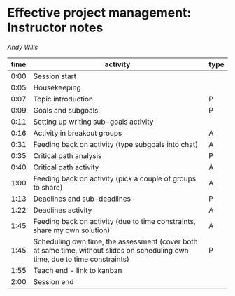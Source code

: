 # Effective project management: Instructor notes

_Andy Wills_

| time | activity | type |
| ---- | -------- | ---- |
| 0:00 | Session start |   |
| 0:05 | Housekeeping |   |
| 0:07 | Topic introduction | P |
| 0:09 | Goals and subgoals | P |
| 0:11 | Setting up writing sub-goals activity |  |
| 0:16 | Activity in breakout groups | A |
| 0:31 | Feeding back on activity (type subgoals into chat) | A |
| 0:35 | Critical path analysis | P |
| 0:40 | Critical path activity | A |
| 1:00 | Feeding back on activity (pick a couple of groups to share) | A |
| 1:13 | Deadlines and sub-deadlines | P |
| 1:22 | Deadlines activity | A |
| 1:45 | Feeding back on activity (due to time constraints, share my own solution) | A |
| 1:45 | Scheduling own time, the assessment (cover both at same time, without slides on scheduling own time, due to time constraints) | P |
| 1:55 | Teach end - link to kanban |   | 
| 2:00 | Session end |   |
